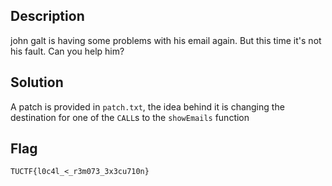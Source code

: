 ## Description
john galt is having some problems with his email again. But this time it's not his fault. Can you help him?
## Solution
A patch is provided in `patch.txt`, the idea behind it is changing the destination for one of the `CALL`s to the `showEmails` function
## Flag
`TUCTF{l0c4l_<_r3m073_3x3cu710n}`
